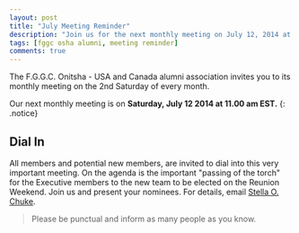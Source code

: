 ```yaml
---
layout: post
title: "July Meeting Reminder"
description: "Join us for the next monthly meeting on July 12, 2014 at 11am EST."
tags: [fggc osha alumni, meeting reminder]
comments: true
---
```


The F.G.G.C. Onitsha - USA and Canada alumni association invites you to its monthly meeting on the 2nd Saturday of every month. 

Our next monthly meeting is on **Saturday, July 12 2014 at 11.00 am EST.**
{: .notice} 

## Dial In 
All members and potential new members, are invited to dial into this very important meeting. On the agenda is the important "passing of the torch" for the Executive members to the new team to be elected on the Reunion Weekend. Join us and present your nominees. For details, email [Stella O. Chuke](#mailto:stella.chuke@fggconitsha.com).

> Please be punctual and inform as many people as you know.
